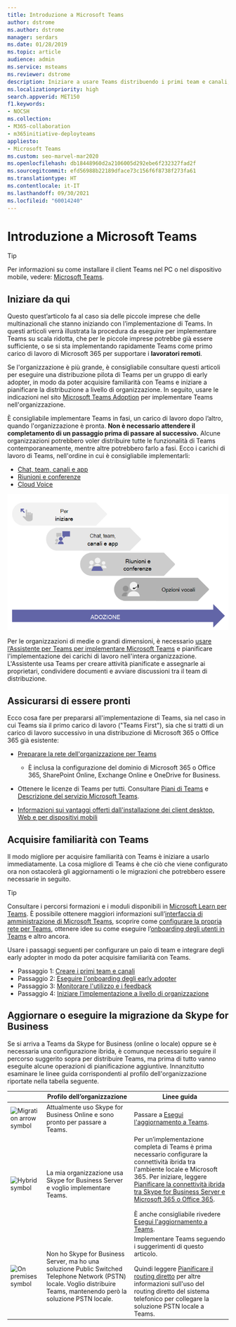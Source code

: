 ```yaml
---
title: Introduzione a Microsoft Teams
author: dstrome
ms.author: dstrome
manager: serdars
ms.date: 01/28/2019
ms.topic: article
audience: admin
ms.service: msteams
ms.reviewer: dstrome
description: Iniziare a usare Teams distribuendo i primi team e canali, in modo da creare l'esperienza di Teams prima di distribuirlo in tutta l'organizzazione.
ms.localizationpriority: high
search.appverid: MET150
f1.keywords:
- NOCSH
ms.collection:
- M365-collaboration
- m365initiative-deployteams
appliesto:
- Microsoft Teams
ms.custom: seo-marvel-mar2020
ms.openlocfilehash: db18448960d2a2106005d292ebe6f232327fad2f
ms.sourcegitcommit: efd56988b22189dface73c156f6f8738f273fa61
ms.translationtype: HT
ms.contentlocale: it-IT
ms.lasthandoff: 09/30/2021
ms.locfileid: "60014240"
---
```

# <a name="get-started-with-microsoft-teams"></a>Introduzione a Microsoft Teams

> [!TIP]
> Per informazioni su come installare il client Teams nel PC o nel dispositivo mobile, vedere: [Microsoft Teams](https://www.microsoft.com/microsoft-teams/download-app).

## <a name="start-here"></a>Iniziare da qui

Questo quest’articolo fa al caso sia delle piccole imprese che delle multinazionali che stanno iniziando con l’implementazione di Teams. In questi articoli verrà illustrata la procedura da eseguire per implementare Teams su scala ridotta, che per le piccole imprese potrebbe già essere sufficiente, o se si sta implementando rapidamente Teams come primo carico di lavoro di Microsoft 365 per supportare i **lavoratori remoti**.

Se l'organizzazione è più grande, è consigliabile consultare questi articoli per eseguire una distribuzione pilota di Teams per un gruppo di early adopter, in modo da poter acquisire familiarità con Teams e iniziare a pianificare la distribuzione a livello di organizzazione. In seguito, usare le indicazioni nel sito [Microsoft Teams Adoption](https://adoption.microsoft.com/microsoft-teams/#get-started) per implementare Teams nell'organizzazione.

È consigliabile implementare Teams in fasi, un carico di lavoro dopo l’altro, quando l'organizzazione è pronta. **Non è necessario attendere il completamento di un passaggio prima di passare al successivo.** Alcune organizzazioni potrebbero voler distribuire tutte le funzionalità di Teams contemporaneamente, mentre altre potrebbero farlo a fasi. Ecco i carichi di lavoro di Teams, nell'ordine in cui è consigliabile implementarli:

- [Chat, team, canali e app](deploy-chat-teams-channels-microsoft-teams-landing-page.md)
- [Riunioni e conferenze](deploy-meetings-microsoft-teams-landing-page.md)
- [Cloud Voice](cloud-voice-landing-page.md)

![Diagramma che illustra i percorsi di distribuzione di Teams.](media/get-started-with-teams-quick-start-pathways.png)


Per le organizzazioni di medie o grandi dimensioni, è necessario [usare l’Assistente per Teams per implementare Microsoft Teams](use-advisor-teams-roll-out.md) e pianificare l'implementazione dei carichi di lavoro nell'intera organizzazione. L'Assistente usa Teams per creare attività pianificate e assegnarle ai proprietari, condividere documenti e avviare discussioni tra il team di distribuzione.

## <a name="make-sure-youre-ready"></a>Assicurarsi di essere pronti

Ecco cosa fare per prepararsi all'implementazione di Teams, sia nel caso in cui Teams sia il primo carico di lavoro ("Teams First"), sia che si tratti di un carico di lavoro successivo in una distribuzione di Microsoft 365 o Office 365 già esistente:

- [Preparare la rete dell'organizzazione per Teams](prepare-network.md)
  - È inclusa la configurazione del dominio di Microsoft 365 o Office 365, SharePoint Online, Exchange Online e OneDrive for Business.

- Ottenere le licenze di Teams per tutti. Consultare [Piani di Teams](https://www.microsoft.com/microsoft-365/microsoft-teams/compare-microsoft-teams-options) e [Descrizione del servizio Microsoft Teams](/office365/servicedescriptions/teams-service-description).

- [Informazioni sui vantaggi offerti dall'installazione dei client desktop, Web e per dispositivi mobili](get-clients.md)

## <a name="get-familiar-with-teams"></a>Acquisire familiarità con Teams

Il modo migliore per acquisire familiarità con Teams è iniziare a usarlo immediatamente. La cosa migliore di Teams è che ciò che viene configurato ora non ostacolerà gli aggiornamenti o le migrazioni che potrebbero essere necessarie in seguito.

> [!TIP]
> Consultare i percorsi formazioni e i moduli disponibili in [Microsoft Learn per Teams](/learn/teams/). È possibile ottenere maggiori informazioni sull’[interfaccia di amministrazione di Microsoft Teams](/learn/modules/m365-teams-navigate-admin-portal/), scoprire come [configurare la propria rete per Teams](/learn/modules/m365-teams-connectivity/), ottenere idee su come eseguire l’[onboarding degli utenti in Teams](/learn/modules/m365-teams-onboard-users/) e altro ancora.

Usare i passaggi seguenti per configurare un paio di team e integrare degli early adopter in modo da poter acquisire familiarità con Teams.

- Passaggio 1: [Creare i primi team e canali](get-started-with-teams-create-your-first-teams-and-channels.md)
- Passaggio 2: [Eseguire l'onboarding degli early adopter](get-started-with-teams-onboard-early-adopters.md)
- Passaggio 3: [Monitorare l'utilizzo e i feedback](get-started-with-teams-monitor-usage-and-feedback.md)
- Passaggio 4: [Iniziare l’implementazione a livello di organizzazione](get-started-with-teams-resources-for-org-wide-rollout.md)

## <a name="upgrade-or-migrate-from-skype-for-business"></a>Aggiornare o eseguire la migrazione da Skype for Business

Se si arriva a Teams da Skype for Business (online o locale) oppure se è necessaria una configurazione ibrida, è comunque necessario seguire il percorso suggerito sopra per distribuire Teams, ma prima di tutto vanno eseguite alcune operazioni di pianificazione aggiuntive. Innanzitutto esaminare le linee guida corrispondenti al profilo dell'organizzazione riportate nella tabella seguente.

|&nbsp;|Profilo dell’organizzazione|Linee guida  |
|---------|---------|---------|
|<IMG src="/office/media/icons/migration-teams.svg" alt="Migration arrow symbol" height="50" width="50">|Attualmente uso Skype for Business Online e sono pronto per passare a Teams. |Passare a [Esegui l'aggiornamento a Teams](upgrade-start-here.md). |
|<IMG SRC="/office/media/icons/hybrid-teams.svg" alt="Hybrid symbol" height="50" width="50">|La mia organizzazione usa Skype for Business Server e voglio implementare Teams. |Per un’implementazione completa di Teams è prima necessario configurare la connettività ibrida tra l'ambiente locale e Microsoft 365. Per iniziare, leggere [Pianificare la connettività ibrida tra Skype for Business Server e Microsoft 365 o Office 365](/skypeforbusiness/hybrid/plan-hybrid-connectivity).<br><br>È anche consigliabile rivedere [Esegui l'aggiornamento a Teams](upgrade-start-here.md).   |
|<IMG src="/office/media/icons/on-premises-teams.svg" alt="On premises symbol" height="50" width="50">|Non ho Skype for Business Server, ma ho una soluzione Public Switched Telephone Network (PSTN) locale. Voglio distribuire Teams, mantenendo però la soluzione PSTN locale. |Implementare Teams seguendo i suggerimenti di questo articolo.<br><br>Quindi leggere [Pianificare il routing diretto](direct-routing-plan.md) per altre informazioni sull'uso del routing diretto del sistema telefonico per collegare la soluzione PSTN locale a Teams.|
